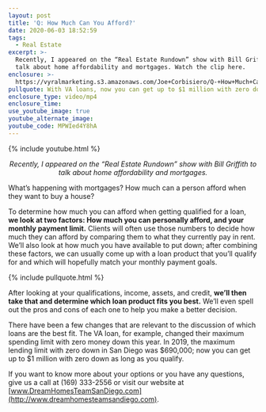 ```yaml
---
layout: post
title: 'Q: How Much Can You Afford?'
date: 2020-06-03 18:52:59
tags:
  - Real Estate
excerpt: >-
  Recently, I appeared on the “Real Estate Rundown” show with Bill Griffith to
  talk about home affordability and mortgages. Watch the clip here.
enclosure: >-
  https://vyralmarketing.s3.amazonaws.com/Joe+Corbisiero/Q-+How+Much+Can+You+Afford_.mp4
pullquote: With VA loans, now you can get up to $1 million with zero down as long as you qualify.
enclosure_type: video/mp4
enclosure_time:
use_youtube_image: true
youtube_alternate_image:
youtube_code: MPWIed4Y8hA
---
```


{% include youtube.html %}

<p style="text-align: center;"><em>Recently, I appeared on the “Real Estate Rundown” show with Bill Griffith to talk about home affordability and mortgages.</em></p>

What’s happening with mortgages? How much can a person afford when they want to buy a house?

To determine how much you can afford when getting qualified for a loan, **we look at two factors: How much you can personally afford, and your monthly payment limit.** Clients will often use those numbers to decide how much they can afford by comparing them to what they currently pay in rent. We’ll also look at how much you have available to put down; after combining these factors, we can usually come up with a loan product that you’ll qualify for and which will hopefully match your monthly payment goals.

{% include pullquote.html %}

After looking at your qualifications, income, assets, and credit, **we’ll then take that and determine which loan product fits you best.** We’ll even spell out the pros and cons of each one to help you make a better decision.

There have been a few changes that are relevant to the discussion of which loans are the best fit. The VA loan, for example, changed their maximum spending limit with zero money down this year. In 2019, the maximum lending limit with zero down in San Diego was $690,000; now you can get up to $1 million with zero down as long as you qualify.

If you want to know more about your options or you have any questions, give us a call at (169) 333-2556 or visit our website at [www.DreamHomesTeamSanDiego.com](http://www.dreamhomesteamsandiego.com).